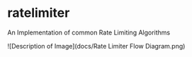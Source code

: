 # ratelimiter
An Implementation of common Rate Limiting Algorithms

![Description of Image](docs/Rate Limiter Flow Diagram.png)
